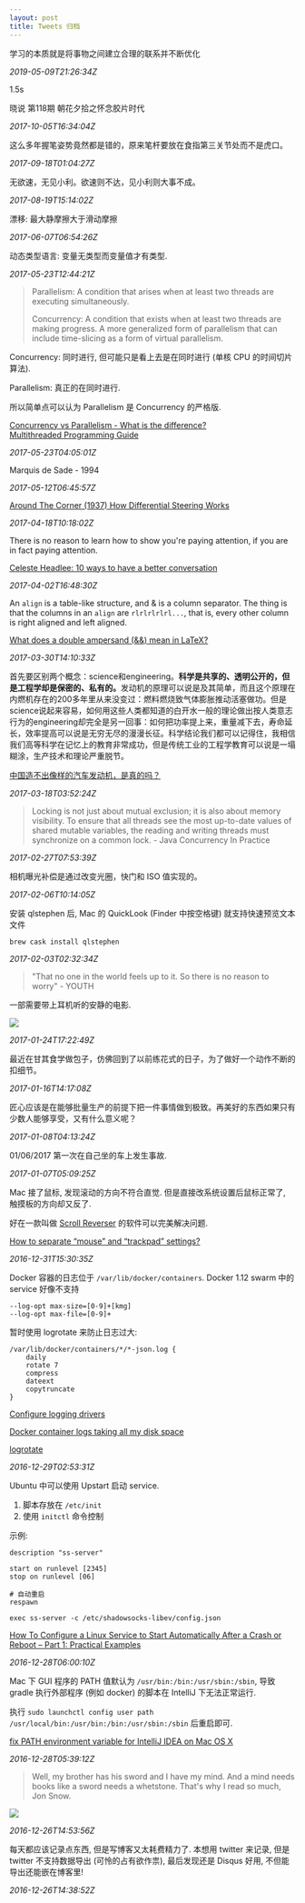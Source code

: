 ```yaml
---
layout: post
title: Tweets 归档
---
```

学习的本质就是将事物之间建立合理的联系并不断优化

_2019-05-09T21:26:34Z_

1.5s

晓说 第118期 朝花夕拾之怀念胶片时代

_2017-10-05T16:34:04Z_

这么多年握笔姿势竟然都是错的，原来笔杆要放在食指第三关节处而不是虎口。

_2017-09-18T01:04:27Z_

无欲速，无见小利。欲速则不达，见小利则大事不成。

_2017-08-19T15:14:02Z_

漂移: 最大静摩擦大于滑动摩擦

_2017-06-07T06:54:26Z_

动态类型语言: 变量无类型而变量值才有类型.

_2017-05-23T12:44:21Z_

> Parallelism: A condition that arises when at least two threads are executing simultaneously.
>
> Concurrency: A condition that exists when at least two threads are making progress. A more generalized form of parallelism that can include time-slicing as a form of virtual parallelism.
>

Concurrency: 同时进行, 但可能只是看上去是在同时进行 (单核 CPU 的时间切片算法).

Parallelism: 真正的在同时进行.

所以简单点可以认为 Parallelism 是 Concurrency 的严格版.

[Concurrency vs Parallelism - What is the difference?](https://disq.us/url?url=https%3A%2F%2Fstackoverflow.com%2Fa%2F1050257%2F2408447%3AwAcWCLrRNFYCeURhZ4pJL7knyBQ&cuid=2434848)  
[Multithreaded Programming Guide](https://docs.oracle.com/cd/E19455-01/806-5257/6je9h032b/index.html)

_2017-05-23T04:05:01Z_

Marquis de Sade - 1994

_2017-05-12T06:45:57Z_

[Around The Corner (1937) How Differential Steering Works](https://www.youtube.com/watch?v=yYAw79386WI)

_2017-04-18T10:18:02Z_

There is no reason to learn how to show you're paying attention, if you are in fact paying attention.

[Celeste Headlee: 10 ways to have a better conversation](https://www.ted.com/talks/celeste_headlee_10_ways_to_have_a_better_conversation)

_2017-04-02T16:48:30Z_

An `align` is a table-like structure, and & is a column separator. The thing is that the columns in an `align` are `rlrlrlrlrl...`, that is, every other column is right aligned and left aligned.

[What does a double ampersand (&&) mean in LaTeX?](http://tex.stackexchange.com/a/159724/128963)

_2017-03-30T14:10:33Z_

首先要区别两个概念：science和engineering。<b>科学是共享的、透明公开的，但是工程学却是保密的、私有的。</b>发动机的原理可以说是及其简单，而且这个原理在内燃机存在的200多年里从来没变过：燃料燃烧致气体膨胀推动活塞做功。但是science说起来容易，如何用这些人类都知道的白开水一般的理论做出按人类意志行为的engineering却完全是另一回事：如何把功率提上来，重量减下去，寿命延长，效率提高可以说是无穷无尽的漫漫长征。科学结论我们都可以记得住，我相信我们高等科学在记忆上的教育非常成功，但是传统工业的工程学教育可以说是一塌糊涂，生产技术和理论严重脱节。

[中国造不出像样的汽车发动机，是真的吗？](https://www.zhihu.com/question/19626618/answer/13706942)

_2017-03-18T03:52:24Z_

> Locking is not just about mutual exclusion; it is also about memory visibility. To ensure that all threads see the most up-to-date values of shared mutable variables, the reading and writing threads must synchronize on a common lock. - Java Concurrency In Practice
>

_2017-02-27T07:53:39Z_

相机曝光补偿是通过改变光圈，快门和 ISO 值实现的。

_2017-02-06T10:14:05Z_

安装 qlstephen 后, Mac 的 QuickLook (Finder 中按空格键) 就支持快速预览文本文件

```shell
brew cask install qlstephen
```

_2017-02-03T02:32:34Z_

> "That no one in the world feels up to it. So there is no reason to worry" - YOUTH
>

一部需要带上耳机听的安静的电影.

![](https://cdn.nlark.com/yuque/0/2024/png/632983/1728795779790-facb0113-dbc2-422f-ba53-c1e0b9e6a80a.png)

_2017-01-24T17:22:49Z_

最近在甘其食学做包子，仿佛回到了以前练花式的日子，为了做好一个动作不断的扣细节。

_2017-01-16T14:17:08Z_

匠心应该是在能够批量生产的前提下把一件事情做到极致。再美好的东西如果只有少数人能够享受，又有什么意义呢？

_2017-01-08T04:13:24Z_

01/06/2017 第一次在自己坐的车上发生事故.

_2017-01-07T05:09:25Z_

Mac 接了鼠标, 发现滚动的方向不符合直觉. 但是直接改系统设置后鼠标正常了, 触摸板的方向却又反了.

好在一款叫做 [Scroll Reverser](https://pilotmoon.com/scrollreverser/) 的软件可以完美解决问题.

[How to separate “mouse” and “trackpad” settings?](http://apple.stackexchange.com/a/116625)

_2016-12-31T15:30:35Z_

Docker 容器的日志位于 `/var/lib/docker/containers`. Docker 1.12 swarm 中的 service 好像不支持

```shell
--log-opt max-size=[0-9]+[kmg]
--log-opt max-file=[0-9]+
```

暂时使用 logrotate 来防止日志过大:

```shell
/var/lib/docker/containers/*/*-json.log {
    daily
    rotate 7
    compress
    dateext
    copytruncate
}
```

[Configure logging drivers](https://docs.docker.com/engine/admin/logging/overview/#/json-file-options)

[Docker container logs taking all my disk space](http://stackoverflow.com/questions/31829587/docker-container-logs-taking-all-my-disk-space)

[logrotate](http://www.linuxcommand.org/man_pages/logrotate8.html)

_2016-12-29T02:53:31Z_

Ubuntu 中可以使用 Upstart 启动 service.

1. 脚本存放在 `/etc/init`  
2. 使用 `initctl` 命令控制

示例:

```shell
description "ss-server"

start on runlevel [2345]
stop on runlevel [06]

# 自动重启
respawn

exec ss-server -c /etc/shadowsocks-libev/config.json
```

[How To Configure a Linux Service to Start Automatically After a Crash or Reboot – Part 1: Practical Examples](https://www.digitalocean.com/community/tutorials/how-to-configure-a-linux-service-to-start-automatically-after-a-crash-or-reboot-part-1-practical-examples#auto-start-checklist-for-upstart)

_2016-12-28T06:00:10Z_

Mac 下 GUI 程序的 PATH 值默认为 `/usr/bin:/bin:/usr/sbin:/sbin`, 导致 gradle 执行外部程序 (例如 docker) 的脚本在 IntelliJ 下无法正常运行.

执行 `sudo launchctl config user path /usr/local/bin:/usr/bin:/bin:/usr/sbin:/sbin` 后重启即可.

[fix PATH environment variable for IntelliJ IDEA on Mac OS X](http://depressiverobot.com/2016/02/05/intellij-path.html)

_2016-12-28T05:39:12Z_

> Well, my brother has his sword and I have my mind. And a mind needs books like a sword needs a whetstone. That's why I read so much, Jon Snow.
>

![](https://cdn.nlark.com/yuque/0/2024/jpeg/632983/1728796244894-5814eaef-c7ff-413f-a9aa-2258e8c717cc.jpeg)

_2016-12-26T14:53:56Z_

每天都应该记录点东西, 但是写博客又太耗费精力了. 本想用 twitter 来记录, 但是 twitter 不支持数据导出 (可怜的占有欲作祟), 最后发现还是 Disqus 好用, 不但能导出还能嵌在博客里!

_2016-12-26T14:38:52Z_


